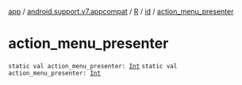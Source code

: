 [app](../../../index.md) / [android.support.v7.appcompat](../../index.md) / [R](../index.md) / [id](index.md) / [action_menu_presenter](.)

# action_menu_presenter

`static val action_menu_presenter: `[`Int`](https://kotlinlang.org/api/latest/jvm/stdlib/kotlin/-int/index.html)
`static val action_menu_presenter: `[`Int`](https://kotlinlang.org/api/latest/jvm/stdlib/kotlin/-int/index.html)